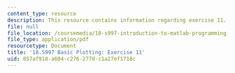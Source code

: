 ```yaml
---
content_type: resource
description: This resource contains information regarding exercise 11.
file: null
file_location: /coursemedia/18-s997-introduction-to-matlab-programming-fall-2011/857af918a604c276277dc1a27ef1718c_MIT18_S997F11_Exercise_11.pdf
file_type: application/pdf
resourcetype: Document
title: '18.S997 Basic Plotting: Exercise 11'
uid: 857af918-a604-c276-277d-c1a27ef1718c
---
```

